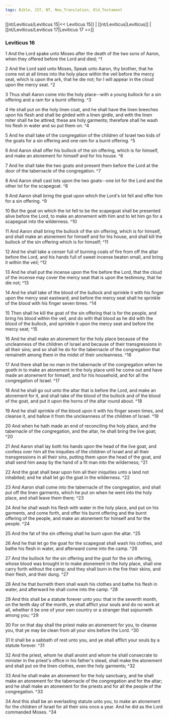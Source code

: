 ```yaml
---
tags: Bible, JST, NT, New_Translation, Old_Testament
---
```


[[nt/Leviticus/Leviticus 15|<< Leviticus 15]] | [[nt/Leviticus|Leviticus]] | [[nt/Leviticus/Leviticus 17|Leviticus 17 >>]]

### Leviticus 16

1 And the Lord spake unto Moses after the death of the two sons of Aaron, when they offered before the Lord and died;  ^1

2 And the Lord said unto Moses, Speak unto Aaron, thy brother, that he come not at all times into the holy place within the veil before the mercy seat, which is upon the ark, that he die not; for I will appear in the cloud upon the mercy seat.  ^2

3 Thus shall Aaron come into the holy place\--with a young bullock for a sin offering and a ram for a burnt offering.  ^3

4 He shall put on the holy linen coat, and he shall have the linen breeches upon his flesh and shall be girded with a linen girdle, and with the linen miter shall he be attired; these are holy garments; therefore shall he wash his flesh in water and so put them on.  ^4

5 And he shall take of the congregation of the children of Israel two kids of the goats for a sin offering and one ram for a burnt offering.  ^5

6 And Aaron shall offer his bullock of the sin offering, which is for himself, and make an atonement for himself and for his house.  ^6

7 And he shall take the two goats and present them before the Lord at the door of the tabernacle of the congregation.  ^7

8 And Aaron shall cast lots upon the two goats\--one lot for the Lord and the other lot for the scapegoat.  ^8

9 And Aaron shall bring the goat upon which the Lord\'s lot fell and offer him for a sin offering.  ^9

10 But the goat on which the lot fell to be the scapegoat shall be presented alive before the Lord, to make an atonement with him and to let him go for a scapegoat into the wilderness.  ^10

11 And Aaron shall bring the bullock of the sin offering, which is for himself, and shall make an atonement for himself and for his house, and shall kill the bullock of the sin offering which is for himself;  ^11

12 And he shall take a censer full of burning coals of fire from off the altar before the Lord, and his hands full of sweet incense beaten small, and bring it within the veil;  ^12

13 And he shall put the incense upon the fire before the Lord, that the cloud of the incense may cover the mercy seat that is upon the testimony, that he die not;  ^13

14 And he shall take of the blood of the bullock and sprinkle it with his finger upon the mercy seat eastward; and before the mercy seat shall he sprinkle of the blood with his finger seven times.  ^14

15 Then shall he kill the goat of the sin offering that is for the people, and bring his blood within the veil, and do with that blood as he did with the blood of the bullock, and sprinkle it upon the mercy seat and before the mercy seat;  ^15

16 And he shall make an atonement for the holy place because of the uncleanness of the children of Israel and because of their transgressions in all their sins; and so shall he do for the tabernacle of the congregation that remaineth among them in the midst of their uncleanness.  ^16

17 And there shall be no man in the tabernacle of the congregation when he goeth in to make an atonement in the holy place until he come out and have made an atonement for himself, and for his household, and for all the congregation of Israel.  ^17

18 And he shall go out unto the altar that is before the Lord, and make an atonement for it, and shall take of the blood of the bullock and of the blood of the goat, and put it upon the horns of the altar round about.  ^18

19 And he shall sprinkle of the blood upon it with his finger seven times, and cleanse it, and hallow it from the uncleanness of the children of Israel.  ^19

20 And when he hath made an end of reconciling the holy place, and the tabernacle of the congregation, and the altar, he shall bring the live goat;  ^20

21 And Aaron shall lay both his hands upon the head of the live goat, and confess over him all the iniquities of the children of Israel and all their transgressions in all their sins, putting them upon the head of the goat, and shall send him away by the hand of a fit man into the wilderness;  ^21

22 And the goat shall bear upon him all their iniquities unto a land not inhabited; and he shall let go the goat in the wilderness.  ^22

23 And Aaron shall come into the tabernacle of the congregation, and shall put off the linen garments, which he put on when he went into the holy place, and shall leave them there;  ^23

24 And he shall wash his flesh with water in the holy place, and put on his garments, and come forth, and offer his burnt offering and the burnt offering of the people, and make an atonement for himself and for the people.  ^24

25 And the fat of the sin offering shall he burn upon the altar.  ^25

26 And he that let go the goat for the scapegoat shall wash his clothes, and bathe his flesh in water, and afterward come into the camp.  ^26

27 And the bullock for the sin offering and the goat for the sin offering, whose blood was brought in to make atonement in the holy place, shall one carry forth without the camp; and they shall burn in the fire their skins, and their flesh, and their dung.  ^27

28 And he that burneth them shall wash his clothes and bathe his flesh in water, and afterward he shall come into the camp.  ^28

29 And this shall be a statute forever unto you: that in the seventh month, on the tenth day of the month, ye shall afflict your souls and do no work at all, whether it be one of your own country or a stranger that sojourneth among you;  ^29

30 For on that day shall the priest make an atonement for you, to cleanse you, that ye may be clean from all your sins before the Lord.  ^30

31 It shall be a sabbath of rest unto you, and ye shall afflict your souls by a statute forever.  ^31

32 And the priest, whom he shall anoint and whom he shall consecrate to minister in the priest\'s office in his father\'s stead, shall make the atonement and shall put on the linen clothes, even the holy garments;  ^32

33 And he shall make an atonement for the holy sanctuary, and he shall make an atonement for the tabernacle of the congregation and for the altar; and he shall make an atonement for the priests and for all the people of the congregation.  ^33

34 And this shall be an everlasting statute unto you, to make an atonement for the children of Israel for all their sins once a year. And he did as the Lord commanded Moses.  ^34

 
